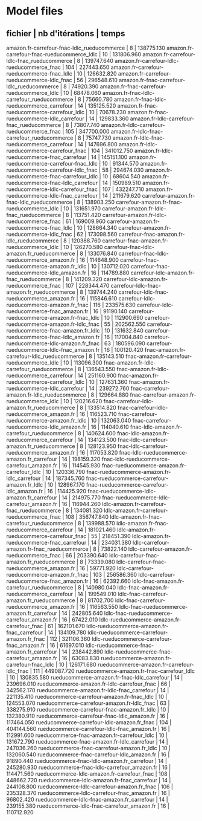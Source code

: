 Model files
===========

fichier                                     | nb d'itérations | temps
---------------------------------------------------------------------------
amazon.fr-carrefour-fnac-ldlc_rueducommerce | 8               | 138775.130
amazon.fr-carrefour-fnac-rueducommerce_ldlc | 10              | 131806.960
amazon.fr-carrefour-ldlc-fnac_rueducommerce | 8               | 139747.640
amazon.fr-carrefour-ldlc-rueducommerce_fnac | 104             | 227443.650
amazon.fr-carrefour-rueducommerce-fnac_ldlc | 10              | 126632.820
amazon.fr-carrefour-rueducommerce-ldlc_fnac | 56              | 296548.610
amazon.fr-fnac-carrefour-ldlc_rueducommerce | 8               | 74920.390
amazon.fr-fnac-carrefour-rueducommerce_ldlc | 10              | 68478.060
amazon.fr-fnac-ldlc-carrefour_rueducommerce | 8               | 75660.780
amazon.fr-fnac-ldlc-rueducommerce_carrefour | 14              | 135125.520
amazon.fr-fnac-rueducommerce-carrefour_ldlc | 10              | 70678.230
amazon.fr-fnac-rueducommerce-ldlc_carrefour | 14              | 129833.360
amazon.fr-ldlc-carrefour-fnac_rueducommerce | 8               | 73807.740
amazon.fr-ldlc-carrefour-rueducommerce_fnac | 105             | 347700.000
amazon.fr-ldlc-fnac-carrefour_rueducommerce | 8               | 75747.730
amazon.fr-ldlc-fnac-rueducommerce_carrefour | 14              | 147696.800
amazon.fr-ldlc-rueducommerce-carrefour_fnac | 104             | 341012.750
amazon.fr-ldlc-rueducommerce-fnac_carrefour | 14              | 145151.100
amazon.fr-rueducommerce-carrefour-fnac_ldlc | 10              | 91344.570
amazon.fr-rueducommerce-carrefour-ldlc_fnac | 58              | 294674.030
amazon.fr-rueducommerce-fnac-carrefour_ldlc | 10              | 68604.540
amazon.fr-rueducommerce-fnac-ldlc_carrefour | 14              | 150989.510
amazon.fr-rueducommerce-ldlc-carrefour_fnac | 107             | 432247.710
amazon.fr-rueducommerce-ldlc-fnac_carrefour | 14              | 211679.620
carrefour-amazon.fr-fnac-ldlc_rueducommerce | 8               | 138903.250
carrefour-amazon.fr-fnac-rueducommerce_ldlc | 10              | 131651.970
carrefour-amazon.fr-ldlc-fnac_rueducommerce | 8               | 113751.420
carrefour-amazon.fr-ldlc-rueducommerce_fnac | 61              | 169009.960
carrefour-amazon.fr-rueducommerce-fnac_ldlc | 10              | 128664.340
carrefour-amazon.fr-rueducommerce-ldlc_fnac | 62              | 173098.560
carrefour-fnac-amazon.fr-ldlc_rueducommerce | 8               | 120388.760
carrefour-fnac-amazon.fr-rueducommerce_ldlc | 10              | 126270.580
carrefour-fnac-ldlc-amazon.fr_rueducommerce | 8               | 133076.840
carrefour-fnac-ldlc-rueducommerce_amazon.fr | 16              | 114648.900
carrefour-fnac-rueducommerce-amazon.fr_ldlc | 10              | 130712.020
carrefour-fnac-rueducommerce-ldlc_amazon.fr | 16              | 114789.880
carrefour-ldlc-amazon.fr-fnac_rueducommerce | 8               | 141209.320
carrefour-ldlc-amazon.fr-rueducommerce_fnac | 107             | 228344.470
carrefour-ldlc-fnac-amazon.fr_rueducommerce | 8               | 139744.240
carrefour-ldlc-fnac-rueducommerce_amazon.fr | 16              | 115846.610
carrefour-ldlc-rueducommerce-amazon.fr_fnac | 116             | 233575.630
carrefour-ldlc-rueducommerce-fnac_amazon.fr | 16              | 91190.140
carrefour-rueducommerce-amazon.fr-fnac_ldlc | 10              | 112900.690
carrefour-rueducommerce-amazon.fr-ldlc_fnac | 55              | 202562.550
carrefour-rueducommerce-fnac-amazon.fr_ldlc | 10              | 131632.840
carrefour-rueducommerce-fnac-ldlc_amazon.fr | 16              | 117004.840
carrefour-rueducommerce-ldlc-amazon.fr_fnac | 63              | 180596.090
carrefour-rueducommerce-ldlc-fnac_amazon.fr | 16              | 100120.420
fnac-amazon.fr-carrefour-ldlc_rueducommerce | 8               | 135143.510
fnac-amazon.fr-carrefour-rueducommerce_ldlc | 10              | 113096.300
fnac-amazon.fr-ldlc-carrefour_rueducommerce | 8               | 136543.550
fnac-amazon.fr-ldlc-rueducommerce_carrefour | 14              | 251160.900
fnac-amazon.fr-rueducommerce-carrefour_ldlc | 10              | 127631.360
fnac-amazon.fr-rueducommerce-ldlc_carrefour | 14              | 239272.760
fnac-carrefour-amazon.fr-ldlc_rueducommerce | 8               | 129664.880
fnac-carrefour-amazon.fr-rueducommerce_ldlc | 10              | 120216.620
fnac-carrefour-ldlc-amazon.fr_rueducommerce | 8               | 133514.820
fnac-carrefour-ldlc-rueducommerce_amazon.fr | 16              | 116523.710
fnac-carrefour-rueducommerce-amazon.fr_ldlc | 10              | 132063.040
fnac-carrefour-rueducommerce-ldlc_amazon.fr | 16              | 114040.610
fnac-ldlc-amazon.fr-carrefour_rueducommerce | 8               | 140624.600
fnac-ldlc-amazon.fr-rueducommerce_carrefour | 14              | 134123.500
fnac-ldlc-carrefour-amazon.fr_rueducommerce | 8               | 128123.950
fnac-ldlc-carrefour-rueducommerce_amazon.fr | 16              | 117053.820
fnac-ldlc-rueducommerce-amazon.fr_carrefour | 14              | 198159.320
fnac-ldlc-rueducommerce-carrefour_amazon.fr | 16              | 114545.930
fnac-rueducommerce-amazon.fr-carrefour_ldlc | 10              | 120336.790
fnac-rueducommerce-amazon.fr-ldlc_carrefour | 14              | 187345.760
fnac-rueducommerce-carrefour-amazon.fr_ldlc | 10              | 128967.170
fnac-rueducommerce-carrefour-ldlc_amazon.fr | 16              | 114425.920
fnac-rueducommerce-ldlc-amazon.fr_carrefour | 14              | 214975.770
fnac-rueducommerce-ldlc-carrefour_amazon.fr | 16              | 116944.260
ldlc-amazon.fr-carrefour-fnac_rueducommerce | 8               | 134081.320
ldlc-amazon.fr-carrefour-rueducommerce_fnac | 108             | 356747.840
ldlc-amazon.fr-fnac-carrefour_rueducommerce | 8               | 139988.570
ldlc-amazon.fr-fnac-rueducommerce_carrefour | 14              | 181021.460
ldlc-amazon.fr-rueducommerce-carrefour_fnac | 55              | 218451.390
ldlc-amazon.fr-rueducommerce-fnac_carrefour | 14              | 234031.380
ldlc-carrefour-amazon.fr-fnac_rueducommerce | 8               | 73822.140
ldlc-carrefour-amazon.fr-rueducommerce_fnac | 66              | 203390.640
ldlc-carrefour-fnac-amazon.fr_rueducommerce | 8               | 73339.080
ldlc-carrefour-fnac-rueducommerce_amazon.fr | 16              | 59771.920
ldlc-carrefour-rueducommerce-amazon.fr_fnac | 103             | 256586.360
ldlc-carrefour-rueducommerce-fnac_amazon.fr | 16              | 62392.660
ldlc-fnac-amazon.fr-carrefour_rueducommerce | 8               | 140980.040
ldlc-fnac-amazon.fr-rueducommerce_carrefour | 14              | 199549.010
ldlc-fnac-carrefour-amazon.fr_rueducommerce | 8               | 81702.700
ldlc-fnac-carrefour-rueducommerce_amazon.fr | 16              | 116563.550
ldlc-fnac-rueducommerce-amazon.fr_carrefour | 14              | 242805.640
ldlc-fnac-rueducommerce-carrefour_amazon.fr | 16              | 67422.010
ldlc-rueducommerce-amazon.fr-carrefour_fnac | 61              | 162101.670
ldlc-rueducommerce-amazon.fr-fnac_carrefour | 14              | 134109.780
ldlc-rueducommerce-carrefour-amazon.fr_fnac | 112             | 321106.360
ldlc-rueducommerce-carrefour-fnac_amazon.fr | 16              | 61697.010
ldlc-rueducommerce-fnac-amazon.fr_carrefour | 14              | 238442.890
ldlc-rueducommerce-fnac-carrefour_amazon.fr | 16              | 63083.830
rueducommerce-amazon.fr-carrefour-fnac_ldlc | 10              | 126171.680
rueducommerce-amazon.fr-carrefour-ldlc_fnac | 111             | 449087.720
rueducommerce-amazon.fr-fnac-carrefour_ldlc | 10              | 130835.580
rueducommerce-amazon.fr-fnac-ldlc_carrefour | 14              | 239696.010
rueducommerce-amazon.fr-ldlc-carrefour_fnac | 66              | 342562.170
rueducommerce-amazon.fr-ldlc-fnac_carrefour | 14              | 221135.410
rueducommerce-carrefour-amazon.fr-fnac_ldlc | 10              | 124553.070
rueducommerce-carrefour-amazon.fr-ldlc_fnac | 63              | 338275.910
rueducommerce-carrefour-fnac-amazon.fr_ldlc | 10              | 132380.910
rueducommerce-carrefour-fnac-ldlc_amazon.fr | 16              | 117464.050
rueducommerce-carrefour-ldlc-amazon.fr_fnac | 104             | 404144.560
rueducommerce-carrefour-ldlc-fnac_amazon.fr | 16              | 112991.600
rueducommerce-fnac-amazon.fr-carrefour_ldlc | 10              | 131672.790
rueducommerce-fnac-amazon.fr-ldlc_carrefour | 14              | 247036.260
rueducommerce-fnac-carrefour-amazon.fr_ldlc | 10              | 132060.540
rueducommerce-fnac-carrefour-ldlc_amazon.fr | 16              | 91890.440
rueducommerce-fnac-ldlc-amazon.fr_carrefour | 14              | 245280.930
rueducommerce-fnac-ldlc-carrefour_amazon.fr | 16              | 114471.560
rueducommerce-ldlc-amazon.fr-carrefour_fnac | 108             | 448662.720
rueducommerce-ldlc-amazon.fr-fnac_carrefour | 14              | 244108.800
rueducommerce-ldlc-carrefour-amazon.fr_fnac | 106             | 235328.370
rueducommerce-ldlc-carrefour-fnac_amazon.fr | 16              | 96802.420
rueducommerce-ldlc-fnac-amazon.fr_carrefour | 14              | 239155.380
rueducommerce-ldlc-fnac-carrefour_amazon.fr | 16              | 110712.920
